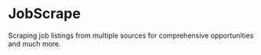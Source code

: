 # JobScrape
Scraping job listings from multiple sources for comprehensive opportunities and much more.
